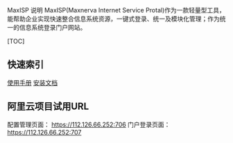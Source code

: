MaxISP 说明
MaxISP(Maxnerva Internet Service Protal)作为一款轻量型工具，能帮助企业实现快速整合信息系统资源，一键式登录、统一及模块化管理；作为统一的信息系统登录门户网站。

[TOC]

## 快速索引

[使用手册](\Documents\MaxISP在线帮助使用文档.md)
[安装文档](\Documents\MaxISP_离线安装手册.md)


## 阿里云项目试用URL
配置管理页面：
https://112.126.66.252:706
门户登录页面：
https://112.126.66.252:707


